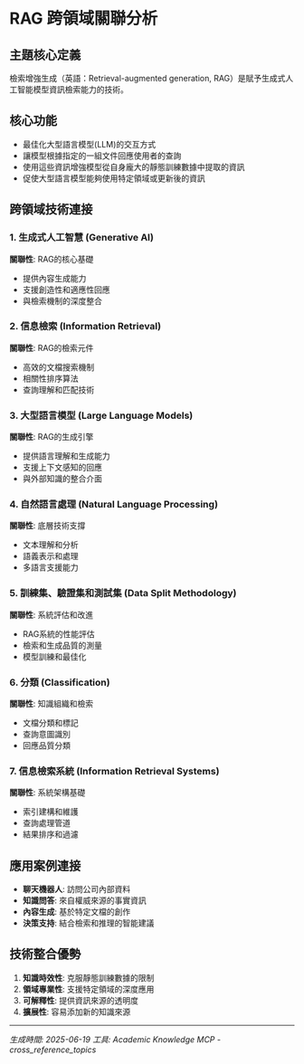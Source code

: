# RAG 跨領域關聯分析

## 主題核心定義
檢索增強生成（英語：Retrieval-augmented generation, RAG）是賦予生成式人工智能模型資訊檢索能力的技術。

## 核心功能
- 最佳化大型語言模型(LLM)的交互方式
- 讓模型根據指定的一組文件回應使用者的查詢
- 使用這些資訊增強模型從自身龐大的靜態訓練數據中提取的資訊
- 促使大型語言模型能夠使用特定領域或更新後的資訊

## 跨領域技術連接

### 1. 生成式人工智慧 (Generative AI)
**關聯性**: RAG的核心基礎
- 提供內容生成能力
- 支援創造性和適應性回應
- 與檢索機制的深度整合

### 2. 信息檢索 (Information Retrieval)
**關聯性**: RAG的檢索元件
- 高效的文檔搜索機制
- 相關性排序算法
- 查詢理解和匹配技術

### 3. 大型語言模型 (Large Language Models)
**關聯性**: RAG的生成引擎
- 提供語言理解和生成能力
- 支援上下文感知的回應
- 與外部知識的整合介面

### 4. 自然語言處理 (Natural Language Processing)
**關聯性**: 底層技術支撐
- 文本理解和分析
- 語義表示和處理
- 多語言支援能力

### 5. 訓練集、驗證集和測試集 (Data Split Methodology)
**關聯性**: 系統評估和改進
- RAG系統的性能評估
- 檢索和生成品質的測量
- 模型訓練和最佳化

### 6. 分類 (Classification)
**關聯性**: 知識組織和檢索
- 文檔分類和標記
- 查詢意圖識別
- 回應品質分類

### 7. 信息檢索系統 (Information Retrieval Systems)
**關聯性**: 系統架構基礎
- 索引建構和維護
- 查詢處理管道
- 結果排序和過濾

## 應用案例連接
- **聊天機器人**: 訪問公司內部資料
- **知識問答**: 來自權威來源的事實資訊
- **內容生成**: 基於特定文檔的創作
- **決策支持**: 結合檢索和推理的智能建議

## 技術整合優勢
1. **知識時效性**: 克服靜態訓練數據的限制
2. **領域專業性**: 支援特定領域的深度應用
3. **可解釋性**: 提供資訊來源的透明度
4. **擴展性**: 容易添加新的知識來源

---
*生成時間: 2025-06-19*
*工具: Academic Knowledge MCP - cross_reference_topics*